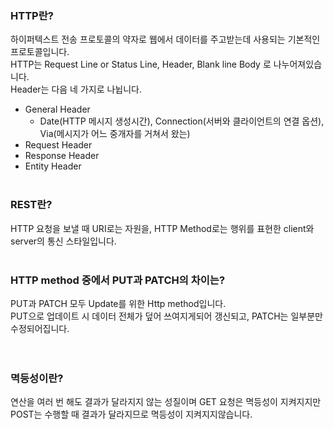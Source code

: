 ### HTTP란?
하이퍼텍스트 전송 프로토콜의 약자로 웹에서 데이터를 주고받는데 사용되는 기본적인 프로토콜입니다.<br>
HTTP는 Request Line or Status Line, Header, Blank line Body 로 나누어져있습니다.<br>
Header는 다음 네 가지로 나뉩니다.
- General Header
  - Date(HTTP 메시지 생성시간), Connection(서버와 클라이언트의 연결 옵션), Via(메시지가 어느 중개자를 거쳐서 왔는)
- Request Header
- Response Header
- Entity Header
<br><br>

### REST란?
HTTP 요청을 보낼 때 URI로는 자원을, HTTP Method로는 행위를 표현한 client와 server의 통신 스타일입니다.
<br><br>

### HTTP method 중에서 PUT과 PATCH의 차이는?
PUT과 PATCH 모두 Update를 위한 Http method입니다.<br>
PUT으로 업데이트 시 데이터 전체가 덮어 쓰여지게되어 갱신되고, PATCH는 일부분만 수정되어집니다.<br>
<br><br>

### 멱등성이란?
연산을 여러 번 해도 결과가 달라지지 않는 성질이며 GET 요청은 멱등성이 지켜지지만 POST는 수행할 때 결과가 달라지므로 멱등성이 지켜지지않습니다.
<br><br>
